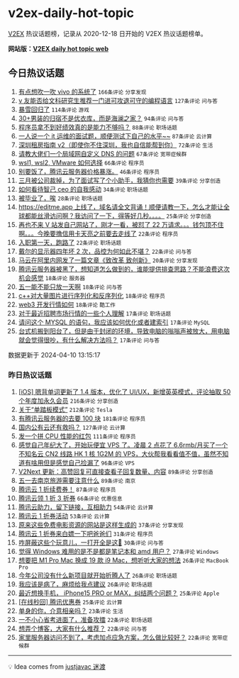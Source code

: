 # v2ex-daily-hot-topic

[V2EX](https://www.v2ex.com/) 热议话题榜，记录从 2020-12-18 日开始的 V2EX 热议话题榜单。

**网站版：[V2EX daily hot topic web](https://boojack.github.io/v2ex-daily-hot-topic-web/)**

## 今日热议话题

<!-- TODAY BEGIN -->

1. [有点想吹一吹 vivo 的系统了](https://www.v2ex.com/t/1031206) `166条评论` `分享发现`
1. [v 友能否给文科研究生推荐一门进可攻退可守的编程语言](https://www.v2ex.com/t/1031166) `127条评论` `问与答`
1. [暴雪回归了](https://www.v2ex.com/t/1031170) `114条评论` `游戏`
1. [30+男装的归宿不是优衣库，而是海澜之家？](https://www.v2ex.com/t/1031262) `94条评论` `问与答`
1. [程序员拿不到好绩效真的是能力不够吗？](https://www.v2ex.com/t/1031165) `88条评论` `职场话题`
1. [一人说一个 it 运维的面试题，顺便测试下自己的水平~~](https://www.v2ex.com/t/1031191) `87条评论` `云计算`
1. [深圳租房指南 v2（即使你不住深圳，我也自信能帮到你）](https://www.v2ex.com/t/1031215) `72条评论` `生活`
1. [请教大佬们一个局域网自定义 DNS 的问题](https://www.v2ex.com/t/1031174) `67条评论` `宽带症候群`
1. [wsl1, wsl2, VMware 如何选择](https://www.v2ex.com/t/1031241) `66条评论` `程序员`
1. [别要饭了，腾讯云服务器价格暴涨。](https://www.v2ex.com/t/1031157) `46条评论` `程序员`
1. [三月被公司裁掉，为了面试写了个小助手，我猜你也需要](https://www.v2ex.com/t/1031332) `39条评论` `分享创造`
1. [如何看待智己 ceo 的自我感动](https://www.v2ex.com/t/1031299) `34条评论` `职场话题`
1. [被毕业了，唉](https://www.v2ex.com/t/1031171) `28条评论` `职场话题`
1. [https://editme.app 上线了，域名请全文背诵！顺便请教一下，怎么才能让全球都能丝滑访问啊？我访问了一下，得等好几秒。。。。](https://www.v2ex.com/t/1031296) `25条评论` `分享创造`
1. [再也不来 V 站发自己网站了，刚才一看，被怼了 22 万请求。。。钱包顶不住啊。。。今晚要撸信用卡天亮之前要去走线了](https://www.v2ex.com/t/1031402) `22条评论` `程序员`
1. [入职第一天，跑路了](https://www.v2ex.com/t/1031302) `22条评论` `职场话题`
1. [戴尔的显示器四年坏 2 次，品控为何如此不堪？](https://www.v2ex.com/t/1031274) `22条评论` `问与答`
1. [马云在阿里内网发了一篇文章《致改革 致创新》](https://www.v2ex.com/t/1031207) `20条评论` `分享发现`
1. [腾讯云服务器被黑了，想知道怎么做到的，谁能提供排查思路？不能浪费这次机会感觉](https://www.v2ex.com/t/1031399) `18条评论` `服务器`
1. [五一能不能只放一天啊](https://www.v2ex.com/t/1031325) `18条评论` `问与答`
1. [c++对大量图片进行序列化和反序列化](https://www.v2ex.com/t/1031297) `18条评论` `程序员`
1. [web3 开发行情如何](https://www.v2ex.com/t/1031192) `18条评论` `酷工作`
1. [对于最近招聘市场行情的一些个人理解](https://www.v2ex.com/t/1031220) `17条评论` `职场话题`
1. [请问这个 MYSQL 的语句，我应该如何优化或者建索引](https://www.v2ex.com/t/1031213) `17条评论` `MySQL`
1. [台式机搬到阳台了，但是由于封闭的环境，导致电脑的嗡嗡声被放大，用电脑就会觉得很吵，有什么解决方法吗？](https://www.v2ex.com/t/1031205) `17条评论` `问与答`

数据更新于 2024-04-10 13:15:17

<!-- TODAY END -->

### 昨日热议话题

<!-- YESTERDAY BEGIN -->

1. [[iOS] 嗯背单词更新了 1.4 版本，优化了 UI/UX，新增英英模式，评论抽取 50 个年度加永久会员](https://www.v2ex.com/t/1030937) `216条评论` `分享创造`
1. [关于“单踏板模式”](https://www.v2ex.com/t/1030867) `212条评论` `Tesla`
1. [有腾讯云服务器的去要 100 块](https://www.v2ex.com/t/1030934) `181条评论` `程序员`
1. [国内公有云还有救吗？](https://www.v2ex.com/t/1030870) `127条评论` `云计算`
1. [发一个拼 CPU 性能的红包](https://www.v2ex.com/t/1030992) `111条评论` `程序员`
1. [感觉自己年纪大了，开始玩便宜 VPS 了。凌晨 2 点花了 6.6rmb/月买了一个不知名云 CN2 线路 HK 1 核 1G2M 的 VPS，大伙帮我看看值不值，虽然不知道有啥用但是感觉自己捡漏了](https://www.v2ex.com/t/1030788) `96条评论` `VPS`
1. [V2Next 更新：高赞回复可直接查看子回复数量、内容](https://www.v2ex.com/t/1030787) `89条评论` `分享创造`
1. [五一去南京旅游需要注意什么](https://www.v2ex.com/t/1030790) `89条评论` `南京`
1. [腾讯云 1 折续费券！](https://www.v2ex.com/t/1030802) `87条评论` `程序员`
1. [腾讯云领 1 折 3 折券](https://www.v2ex.com/t/1030797) `66条评论` `优惠信息`
1. [腾讯云助力，留下链接，互相助力](https://www.v2ex.com/t/1030877) `54条评论` `云计算`
1. [腾讯云 1 折券活动](https://www.v2ex.com/t/1030804) `53条评论` `云计算`
1. [原来这些免费电影资源的网站是这样生成的](https://www.v2ex.com/t/1030869) `37条评论` `分享发现`
1. [腾讯云 1 折券来白嫖一下吧爸爸们](https://www.v2ex.com/t/1030851) `31条评论` `程序员`
1. [咋屏蔽这些个玩意儿，一打开全是这🤮](https://www.v2ex.com/t/1030841) `30条评论` `问与答`
1. [觉得 Windows 难用的是不是都是笔记本和 amd 用户？](https://www.v2ex.com/t/1031058) `27条评论` `Windows`
1. [想要把 M1 Pro Mac 换成 19 款 i9 Mac，想听听大家的想法](https://www.v2ex.com/t/1031070) `26条评论` `MacBook Pro`
1. [今年公司没有什么新项目就开始折腾人了](https://www.v2ex.com/t/1031048) `26条评论` `职场话题`
1. [我应该是病了，麻烦给我点建议](https://www.v2ex.com/t/1030911) `26条评论` `职场话题`
1. [最近想换手机， iPhone15 PRO or MAX，纠结两个问题？](https://www.v2ex.com/t/1031029) `25条评论` `Apple`
1. [[在线秒回] 腾讯优惠券](https://www.v2ex.com/t/1030825) `25条评论` `云计算`
1. [单身的你，介意相亲吗？](https://www.v2ex.com/t/1031054) `23条评论` `生活`
1. [一不小心省考进面了，准备攻擂](https://www.v2ex.com/t/1031076) `22条评论` `职场话题`
1. [想弄个博客，大家有什么推荐？](https://www.v2ex.com/t/1030912) `22条评论` `问与答`
1. [家里服务器访问不到了，考虑加点应急方案，怎么做比较好？](https://www.v2ex.com/t/1030879) `22条评论` `宽带症候群`

<!-- YESTERDAY END -->

---

💡 Idea comes from [justjavac 迷渡](https://github.com/justjavac/)
